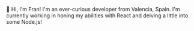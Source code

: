 👋 Hi, I'm Fran! I'm an ever-curious developer from Valencia, Spain. I'm currently working in honing my abilities with React and delving a little into some Node.js!
